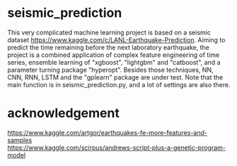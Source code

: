 # seismic_prediction
This very complicated machine learning project is based on a seismic dataset https://www.kaggle.com/c/LANL-Earthquake-Prediction. Aiming to predict the time remaining before the next laboratory earthquake, the project is a combined application of complex feature engineering of time series, ensemble learning of "xgboost", "lightgbm" and "catboost", and a parameter turning package "hyperopt". Besides those techniques, NN, CNN, RNN, LSTM and the "gplearn" package are under test. 
Note that the main function is in seismic_prediction.py, and a lot of settings are also there.

# acknowledgement
https://www.kaggle.com/artgor/earthquakes-fe-more-features-and-samples  
https://www.kaggle.com/scirpus/andrews-script-plus-a-genetic-program-model
